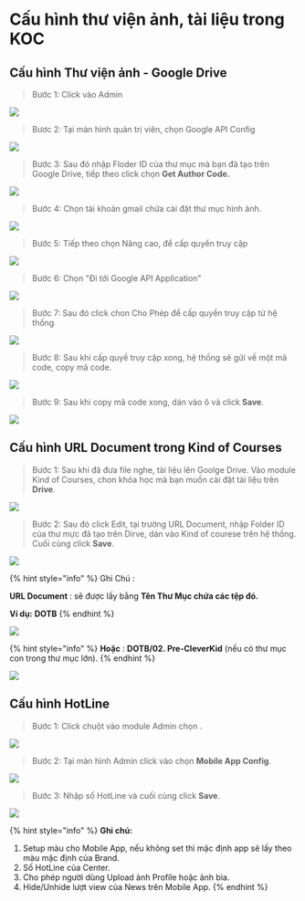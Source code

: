 # Cấu hình thư viện ảnh, tài liệu trong KOC

## Cấu hình Thư viện ảnh - Google Drive

> Bước 1: Click vào Admin

![](../.gitbook/assets/1%20%286%29.png)

> Bươc 2: Tại màn hình quản trị viên, chọn Google API Config

![](../.gitbook/assets/2%20%286%29.png)

> Bước 3: Sau đó nhập Floder ID của thư mục mà bạn đã tạo trên Google Drive, tiếp theo click chọn **Get Author Code.**

![](../.gitbook/assets/3%20%286%29.png)

> Bước 4: Chọn tài khoản gmail chứa cài đặt thư mục hình ảnh.

![](../.gitbook/assets/4%20%284%29.png)

> Bước 5: Tiếp theo chọn Nâng cao, để cấp quyền truy cập

![](../.gitbook/assets/5%20%284%29.png)

> Bước 6: Chọn "Đi tới Google API Application"

![](../.gitbook/assets/6%20%283%29.png)

> Bước 7: Sau đó click chon Cho Phép để cấp quyền truy cập từ hệ thống

![](../.gitbook/assets/7%20%283%29.png)

> Bước 8: Sau khi cấp quyề truy cập xong, hệ thống sẽ gửi về một mã code, copy mã code.

![](../.gitbook/assets/8%20%282%29.png)

> Bước 9: Sau khi copy mã code xong, dán vào ô và click **Save**.

![](../.gitbook/assets/9.png)

## Cấu hình URL Document trong Kind of Courses

> Bước 1: Sau khi đã đưa file nghe, tài liệu lên Goolge Drive. Vào module Kind of Courses, chon khóa học mà bạn muốn cài đặt tài liệu trên **Drive**.

![](../.gitbook/assets/koc1.png)

> Bước 2: Sau đó click Edit, tại trường URL Document, nhập Folder ID của thư mực đã tạo trên Dirve, dán vào Kind of courese trên hệ thống. Cuối cùng click **Save**.

![](../.gitbook/assets/koc2.png)

{% hint style="info" %}
Ghi Chú :

**URL Document** : sẽ được lấy bằng **Tên Thư Mục chứa các tệp đó.**

**Ví dụ:**  **DOTB**
{% endhint %}

![](../.gitbook/assets/11.jpg)

{% hint style="info" %}
**Hoặc** :  **DOTB/02. Pre-CleverKid** \(nếu có thư mục con trong thư mục lớn\).
{% endhint %}

![](../.gitbook/assets/12.jpg)

## Cấu hình HotLine



> Bước 1: Click chuột vào module Admin chọn .

![](../.gitbook/assets/1%20%284%29.png)

> Bước 2: Tại màn hình Admin click vào chọn **Mobile App Config**.

![](../.gitbook/assets/13.jpg)

> Bước 3: Nhập số HotLine và cuối cùng click **Save**.

![](../.gitbook/assets/14.jpg)

{% hint style="info" %}
**Ghi chú:**

1. Setup màu cho Mobile App, nếu không set thì mặc định app sẽ lấy theo màu mặc định của Brand.
2. Số HotLine của Center.
3. Cho phép người dùng Upload ảnh Profile hoặc ảnh bìa.
4. Hide/Unhide lượt view của News trên Mobile App.
{% endhint %}

